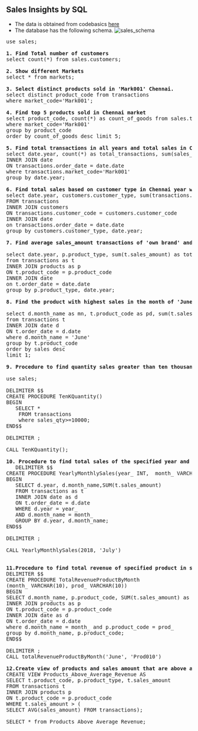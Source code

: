 ## Sales Insights by SQL 
* The data is obtained from codebasics <a href= "https://codebasics.io/resources/sales-insights-data-analysis-project">here</a>
* The database has the following schema.
 ![sales_schema](https://github.com/pooja614/ML_DL_projects/assets/69869583/f6e3c46f-c4af-4da7-a664-271314ee8035)


  
<pre>
use sales; 

<b>1. Find Total number of customers</b>
select count(*) from sales.customers;

<b>2. Show different Markets</b>
select * from markets;

<b>3. Select distinct products sold in 'Mark001' Chennai. </b>
select distinct product_code from transactions 
where market_code='Mark001'; 

<b>4. Find top 5 products sold in Chennai market </b>
select product_code, count(*) as count_of_goods from sales.transactions
where market_code='Mark001'
group by product_code 
order by count_of_goods desc limit 5;

<b>5. Find total transactions in all years and total sales in Chennai </b>
select date.year, count(*) as total_transactions, sum(sales_amount) as total_sales FROM transactions 
INNER JOIN date
ON transactions.order_date = date.date
where transactions.market_code='Mark001'
group by date.year;  

<b>6. Find total sales based on customer type in Chennai year wise</b>
select date.year, customers.customer_type, sum(transactions.sales_amount) as total_sales
FROM transactions
INNER JOIN customers
ON transactions.customer_code = customers.customer_code
INNER JOIN date
on transactions.order_date = date.date
group by customers.customer_type, date.year; 

<b>7. Find average sales_amount transactions of 'own brand' and 'distribution.' year wise</b>

select date.year, p.product_type, sum(t.sales_amount) as total_sales 
from transactions as t
INNER JOIN products as p
ON t.product_code = p.product_code
INNER JOIN date
on t.order_date = date.date
group by p.product_type, date.year; 

<b>8. Find the product with highest sales in the month of 'June'</b>

select d.month_name as mn, t.product_code as pd, sum(t.sales_amount) as sales
from transactions t 
INNER JOIN date d 
ON t.order_date = d.date
where d.month_name = 'June'
group by t.product_code
order by sales desc 
limit 1;

<b>9. Procedure to find quantity sales greater than ten thousand</b>

use sales; 

DELIMITER $$
CREATE PROCEDURE TenKQuantity()
BEGIN 
   SELECT *
    FROM transactions
    where sales_qty>=10000; 
END$$

DELIMITER ; 

CALL TenKQuantity(); 

<b>10. Procedure to find total sales of the specified year and month</b> 
   DELIMITER $$
CREATE PROCEDURE YearlyMonthlySales(year_ INT,  month_ VARCHAR(10))
BEGIN 
   SELECT d.year, d.month_name,SUM(t.sales_amount) 
   FROM transactions as t
   INNER JOIN date as d
   ON t.order_date = d.date 
   WHERE d.year = year_ 
   AND d.month_name = month_ 
   GROUP BY d.year, d.month_name;
END$$ 
   
DELIMITER ; 
   
CALL YearlyMonthlySales(2018, 'July') 


<b>11.Procedure to find total revenue of specified product in specified month</b>                                         
DELIMITER $$ 
CREATE PROCEDURE TotalRevenueProductByMonth
(month_ VARCHAR(10), prod_ VARCHAR(10))
BEGIN  
SELECT d.month_name, p.product_code, SUM(t.sales_amount) as total_sales from transactions as t
INNER JOIN products as p 
ON t.product_code = p.product_code 
INNER JOIN date as d
ON t.order_date = d.date 
where d.month_name = month_ and p.product_code = prod_
group by d.month_name, p.product_code;
END$$ 

DELIMITER ; 
CALL totalRevenueProductByMonth('June', 'Prod010') 

<b>12.Create view of products and sales amount that are above average sales amount</b> 
CREATE VIEW Products_Above_Average_Revenue AS
SELECT t.product_code, p.product_type, t.sales_amount 
FROM transactions t 
INNER JOIN products p
ON t.product_code = p.product_code
WHERE t.sales_amount > (
SELECT AVG(sales_amount) FROM transactions); 

SELECT * from Products_Above_Average_Revenue;
</pre>
